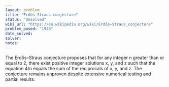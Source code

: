 ```yaml
---
layout: problem
title: "Erdős–Straus conjecture"
status: "Unsolved"
wiki_url: "https://en.wikipedia.org/wiki/Erdős–Straus_conjecture"
problem_posed: "1948"
date_solved:
solver:
notes:
---
```

The Erdős–Straus conjecture proposes that for any integer n greater than or equal to 2, there exist positive integer solutions x, y, and z such that the equation 4/n equals the sum of the reciprocals of x, y, and z. The conjecture remains unproven despite extensive numerical testing and partial results.